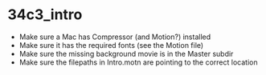 # 34c3_intro

* Make sure a Mac has Compressor (and Motion?) installed
* Make sure it has the required fonts (see the Motion file)
* Make sure the missing background movie is in the Master subdir
* Make sure the filepaths in Intro.motn are pointing to the correct location

